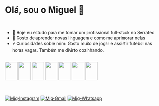# Olá, sou o Miguel 👋

<br>

- 🌱 Hoje eu estudo para me tornar um profissional full-stack no Serratec
- 👯 Gosto de aprender novas linguagem e como me aprimorar nelas
- ⚡ Curiosidades sobre mim: Gosto muito de jogar e assistir futebol nas horas vagas. Também me divirto cozinhando.

<br>

<div style="display: inline-block; width: 100%;">
    <img alt="" height="60" width="40" src="https://cdn.jsdelivr.net/gh/devicons/devicon@latest/icons/java/java-original-wordmark.svg">
    <img alt="" height="60" width="40" src="https://cdn.jsdelivr.net/gh/devicons/devicon@latest/icons/postgresql/postgresql-original.svg">
    <img alt="" height="60" width="40" src="https://cdn.jsdelivr.net/gh/devicons/devicon@latest/icons/html5/html5-original.svg">
    <img alt="" height="60" width="40" src="https://cdn.jsdelivr.net/gh/devicons/devicon@latest/icons/css3/css3-original.svg">
    <img alt="" height="60" width="40" src="https://cdn.jsdelivr.net/gh/devicons/devicon@latest/icons/javascript/javascript-original.svg">
    <img alt="" height="60" width="40" src="https://cdn.jsdelivr.net/gh/devicons/devicon@latest/icons/react/react-original.svg">
    <img alt="" height="60" width="40" src="https://cdn.jsdelivr.net/gh/devicons/devicon@latest/icons/typescript/typescript-plain.svg">
</div>

##

<div style="display: inline-block;"><br>
    <a href="https://www.instagram.com/miguel.mfr/" target="_blank"><img align='center' alt="Mig-Instagram" height="" width="" src="https://img.shields.io/badge/Instagram-E4405F?style=for-the-badge&logo=instagram&logoColor=white"></a>
    <a href="guelferreirar@gmail.com" target="_blank"><img align='center' alt="Mig-Gmail" height="" width="" src="https://img.shields.io/badge/Gmail-D14836?style=for-the-badge&logo=gmail&logoColor=white"></a>
    <a href="https://wa.me/5521993221992" target="_blank"><img align='center' alt="Mig-Whatsapp" height="" width="" src="https://img.shields.io/badge/WhatsApp-25D366?style=for-the-badge&logo=whatsapp&logoColor=white"></a>
</div>


